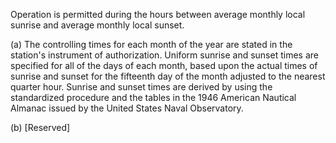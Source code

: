 Operation is permitted during the hours between average monthly local sunrise and average monthly local sunset.
                      

(a) The controlling times for each month of the year are stated in the station's instrument of authorization. Uniform sunrise and sunset times are specified for all of the days of each month, based upon the actual times of sunrise and sunset for the fifteenth day of the month adjusted to the nearest quarter hour. Sunrise and sunset times are derived by using the standardized procedure and the tables in the 1946 American Nautical Almanac issued by the United States Naval Observatory.

(b) [Reserved]

